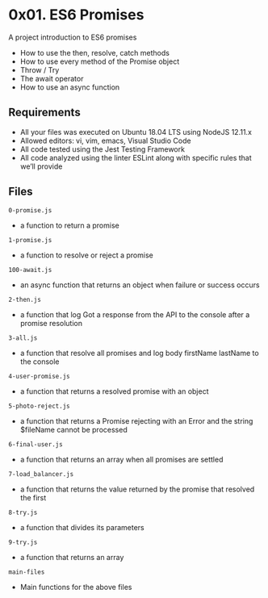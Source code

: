 # 0x01. ES6 Promises
A project introduction to ES6 promises

- How to use the then, resolve, catch methods
- How to use every method of the Promise object
- Throw / Try
- The await operator
- How to use an async function

## Requirements
- All your files was executed on Ubuntu 18.04 LTS using NodeJS 12.11.x
- Allowed editors: vi, vim, emacs, Visual Studio Code
- All code tested using the Jest Testing Framework
- All code analyzed using the linter ESLint along with specific rules that we’ll provide

## Files


`0-promise.js`

- a function to return a promise

`1-promise.js`

- a function to resolve or reject a promise

`100-await.js`

- an async function that returns an object when failure or success occurs

`2-then.js`

- a function that  log Got a response from the API to the console after a promise resolution

`3-all.js`

- a function that  resolve all promises and log body firstName lastName to the console

`4-user-promise.js`

- a function that returns a resolved promise with an object

`5-photo-reject.js`

- a function that returns a Promise rejecting with an Error and the string $fileName cannot be processed

`6-final-user.js`

- a function that returns an array when all promises are settled

`7-load_balancer.js`

- a function that returns the value returned by the promise that resolved the first

`8-try.js`

- a function that divides its parameters

`9-try.js`

- a function that returns an array

`main-files`
- Main functions for the above files
